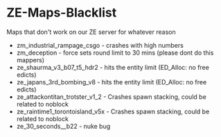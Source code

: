 # ZE-Maps-Blacklist
Maps that don't work on our ZE server for whatever reason

- zm_industrial_rampage_csgo - crashes with high numbers
- zm_deception - force sets round limit to 30 mins (please dont do this mappers)
- ze_shaurma_v3_b07_t5_hdr2 - hits the entity limit (ED_Alloc: no free edicts)
- ze_japans_3rd_bombing_v8 - hits the entity limit (ED_Alloc: no free edicts)
- ze_attackontitan_trotster_v1_2 - Crashes spawn stacking, could be related to noblock
- ze_raintime1_torontoisland_v5x - Crashes spawn stacking, could be related to noblock
- ze_30_seconds__b22 - nuke bug
